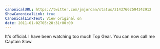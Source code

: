 ```yaml
---
canonicalURL: https://twitter.com/jmjordan/status/21437662594342912
ShowCanonicalLink: true
CanonicalLinkText: View original on
date: 2011-01-02T05:28:31+00:00
---
```

It's official. I have been watching too much Top Gear. You can now call me Captain Slow.
